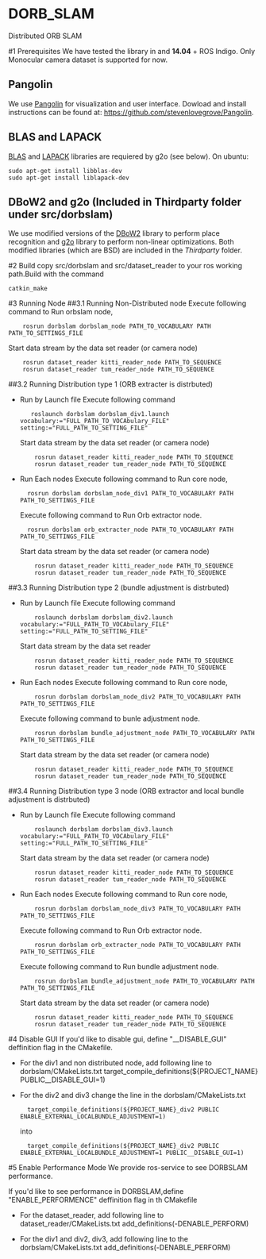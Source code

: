 # DORB_SLAM
Distributed ORB SLAM

#1 Prerequisites
We have tested the library in and **14.04** + ROS Indigo. Only Monocular camera dataset is supported for now.


## Pangolin
We use [Pangolin](https://github.com/stevenlovegrove/Pangolin) for visualization and user interface. Dowload and install instructions can be found at: https://github.com/stevenlovegrove/Pangolin.

## BLAS and LAPACK
[BLAS](http://www.netlib.org/blas) and [LAPACK](http://www.netlib.org/lapack) libraries are requiered by g2o (see below). On ubuntu:

    sudo apt-get install libblas-dev
    sudo apt-get install liblapack-dev

## DBoW2 and g2o (Included in Thirdparty folder under src/dorbslam)
We use modified versions of the [DBoW2](https://github.com/dorian3d/DBoW2) library to perform place recognition and [g2o](https://github.com/RainerKuemmerle/g2o) library to perform non-linear optimizations. Both modified libraries (which are BSD) are included in the *Thirdparty* folder.

#2 Build
 copy src/dorbslam and src/dataset_reader to your ros working path.Build with the command 
 
    catkin_make

#3 Running Node
##3.1 Running Non-Distributed node
Execute following command to Run orbslam node,

        rosrun dorbslam dorbslam_node PATH_TO_VOCABULARY PATH PATH_TO_SETTINGS_FILE

Start data stream by the data set reader (or camera node)

        rosrun dataset_reader kitti_reader_node PATH_TO_SEQUENCE 
        rosrun dataset_reader tum_reader_node PATH_TO_SEQUENCE 

##3.2 Running Distribution type 1 (ORB extracter is distrbuted)

- Run by Launch file
    Execute following command 
   
         roslaunch dorbslam dorbslam_div1.launch vocabulary:="FULL_PATH_TO_VOCAbulary_FILE" setting:="FULL_PATH_TO_SETTING_FILE"

    Start data stream by the data set reader (or camera node)

          rosrun dataset_reader kitti_reader_node PATH_TO_SEQUENCE 
          rosrun dataset_reader tum_reader_node PATH_TO_SEQUENCE 


- Run Each nodes
    Execute following command to Run core node,

        rosrun dorbslam dorbslam_node_div1 PATH_TO_VOCABULARY PATH PATH_TO_SETTINGS_FILE

    Execute following command to Run Orb extractor node.
  
        rosrun dorbslam orb_extracter_node PATH_TO_VOCABULARY PATH PATH_TO_SETTINGS_FILE

    Start data stream by the data set reader (or camera node)

          rosrun dataset_reader kitti_reader_node PATH_TO_SEQUENCE 
          rosrun dataset_reader tum_reader_node PATH_TO_SEQUENCE 



##3.3 Running Distribution type 2 (bundle adjustment is distrbuted)

- Run by Launch file
    Execute following command

          roslaunch dorbslam dorbslam_div2.launch vocabulary:="FULL_PATH_TO_VOCAbulary_FILE" setting:="FULL_PATH_TO_SETTING_FILE"

    Start data stream by the data set reader 

          rosrun dataset_reader kitti_reader_node PATH_TO_SEQUENCE 
          rosrun dataset_reader tum_reader_node PATH_TO_SEQUENCE 


- Run Each nodes
    Execute following command to Run core node,

          rosrun dorbslam dorbslam_node_div2 PATH_TO_VOCABULARY PATH PATH_TO_SETTINGS_FILE

    Execute following command to bunle adjustment node.

          rosrun dorbslam bundle_adjustment_node PATH_TO_VOCABULARY PATH PATH_TO_SETTINGS_FILE

    Start data stream by the data set reader (or camera node)

          rosrun dataset_reader kitti_reader_node PATH_TO_SEQUENCE 
          rosrun dataset_reader tum_reader_node PATH_TO_SEQUENCE 



##3.4 Running Distribution type 3 node (ORB extractor and local bundle adjustment is distrbuted)

- Run by Launch file
    Execute following command 
    
          roslaunch dorbslam dorbslam_div3.launch vocabulary:="FULL_PATH_TO_VOCAbulary_FILE" setting:="FULL_PATH_TO_SETTING_FILE"

    Start data stream by the data set reader (or camera node)
    
          rosrun dataset_reader kitti_reader_node PATH_TO_SEQUENCE 
          rosrun dataset_reader tum_reader_node PATH_TO_SEQUENCE 


- Run Each nodes
    Execute following command to Run core node,

          rosrun dorbslam dorbslam_node_div3 PATH_TO_VOCABULARY PATH PATH_TO_SETTINGS_FILE

    Execute following command to Run Orb extractor node.
    
          rosrun dorbslam orb_extracter_node PATH_TO_VOCABULARY PATH PATH_TO_SETTINGS_FILE

    Execute following command to Run bundle adjustment node.

          rosrun dorbslam bundle_adjustment_node PATH_TO_VOCABULARY PATH PATH_TO_SETTINGS_FILE

    Start data stream by the data set reader (or camera node)

          rosrun dataset_reader kitti_reader_node PATH_TO_SEQUENCE 
          rosrun dataset_reader tum_reader_node PATH_TO_SEQUENCE 


#4 Disable GUI
If you'd like to disable gui, define "_\_DISABLE_GUI" deffinition flag in the CMakefile.

- For the div1 and non distributed node, add following line to dorbslam/CMakeLists.txt
        target_compile_definitions(${PROJECT_NAME} PUBLIC__DISABLE_GUI=1)

- For the div2 and div3 change the line in the dorbslam/CMakeLists.txt

        target_compile_definitions(${PROJECT_NAME}_div2 PUBLIC ENABLE_EXTERNAL_LOCALBUNDLE_ADJUSTMENT=1)

    into 
    
        target_compile_definitions(${PROJECT_NAME}_div2 PUBLIC ENABLE_EXTERNAL_LOCALBUNDLE_ADJUSTMENT=1 PUBLIC__DISABLE_GUI=1)

#5 Enable Performance Mode
We provide ros-service to see DORBSLAM performance.

If you'd like to see performance in DORBSLAM,define "ENABLE_PERFORMENCE" deffinition flag in th CMakefile

- For the dataset_reader, add following line to dataset_reader/CMakeLists.txt
        add_definitions(-DENABLE_PERFORM)

- For the div1 and div2, div3, add following line to  the dorbslam/CMakeLists.txt
        add_definitions(-DENABLE_PERFORM)
 
